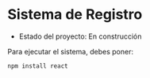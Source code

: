 <h1>Sistema de Registro</h1>

- Estado del proyecto: En construcción

Para ejecutar el sistema, debes poner:

``` npm install react ```
